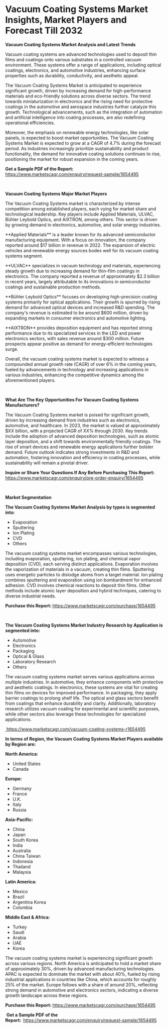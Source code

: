 <p><h1>Vacuum Coating Systems Market Insights, Market Players and Forecast Till 2032</h1></p><p><strong>Vacuum Coating Systems Market Analysis and Latest Trends</strong></p>
<p><p>Vacuum coating systems are advanced technologies used to deposit thin films and coatings onto various substrates in a controlled vacuum environment. These systems offer a range of applications, including optical coatings, electronics, and automotive industries, enhancing surface properties such as durability, conductivity, and aesthetic appeal.</p><p>The Vacuum Coating Systems Market is anticipated to experience significant growth, driven by increasing demand for high-performance materials and eco-friendly solutions across diverse sectors. The trend towards miniaturization in electronics and the rising need for protective coatings in the automotive and aerospace industries further catalyze this growth. Technological advancements, such as the integration of automation and artificial intelligence into coating processes, are also redefining operational efficiencies.</p><p>Moreover, the emphasis on renewable energy technologies, like solar panels, is expected to boost market opportunities. The Vacuum Coating Systems Market is expected to grow at a CAGR of 4.7% during the forecast period. As industries increasingly prioritize sustainability and product functionality, the demand for innovative coating solutions continues to rise, positioning the market for robust expansion in the coming years.</p></p>
<p><strong>Get a Sample PDF of the Report:&nbsp;</strong> <a href="https://www.marketscagr.com/enquiry/request-sample/1654495?utm_campaign=2951&utm_medium=2&utm_source=Github&utm_content=ia&utm_term=16042025&utm_id=vacuum-coating-systems">https://www.marketscagr.com/enquiry/request-sample/1654495</a></p>
<p>&nbsp;</p>
<p><strong>Vacuum Coating Systems Major Market Players</strong></p>
<p><p>The Vacuum Coating Systems market is characterized by intense competition among established players, each vying for market share and technological leadership. Key players include Applied Materials, ULVAC, Bühler Leybold Optics, and AIXTRON, among others. This sector is driven by growing demand in electronics, automotive, and solar energy industries.</p><p>**Applied Materials** is a leader known for its advanced semiconductor manufacturing equipment. With a focus on innovation, the company reported around $17 billion in revenue in 2022. The expansion of electric vehicles and renewable energy sources bodes well for its vacuum coating systems segment.</p><p>**ULVAC** specializes in vacuum technology and materials, experiencing steady growth due to increasing demand for thin-film coatings in electronics. The company reported a revenue of approximately $2.3 billion in recent years, largely attributable to its innovations in semiconductor coatings and sustainable production methods.</p><p>**Bühler Leybold Optics** focuses on developing high-precision coating systems primarily for optical applications. Their growth is spurred by rising demand for advanced optical devices and increased R&D spending. The company's revenue is estimated to be around $600 million, driven by expanding markets in consumer electronics and automotive lighting.</p><p>**AIXTRON** provides deposition equipment and has reported strong performance due to its specialized services in the LED and power electronics sectors, with sales revenue around $300 million. Future prospects appear positive as demand for energy-efficient technologies surge.</p><p>Overall, the vacuum coating systems market is expected to witness a compounded annual growth rate (CAGR) of over 6% in the coming years, fueled by advancements in technology and increasing applications in various industries, enhancing the competitive dynamics among the aforementioned players.</p></p>
<p>&nbsp;</p>
<p><strong>What Are The Key Opportunities For Vacuum Coating Systems Manufacturers?</strong></p>
<p><p>The Vacuum Coating Systems market is poised for significant growth, driven by increasing demand from industries such as electronics, automotive, and healthcare. In 2023, the market is valued at approximately $XX billion, with a projected CAGR of XX% through 2030. Key trends include the adoption of advanced deposition technologies, such as atomic layer deposition, and a shift towards environmentally friendly coatings. The rise of smart devices and renewable energy applications further bolster demand. Future outlook indicates strong investments in R&D and automation, fostering innovation and efficiency in coating processes, while sustainability will remain a pivotal driver.</p></p>
<p><strong>Inquire or Share Your Questions If Any Before Purchasing This Report:</strong> <a href="https://www.marketscagr.com/enquiry/pre-order-enquiry/1654495?utm_campaign=2951&utm_medium=2&utm_source=Github&utm_content=ia&utm_term=16042025&utm_id=vacuum-coating-systems">https://www.marketscagr.com/enquiry/pre-order-enquiry/1654495</a></p>
<p>&nbsp;</p>
<p><strong>Market Segmentation</strong></p>
<p><strong>The Vacuum Coating Systems Market Analysis by types is segmented into:</strong></p>
<p><ul><li>Evaporation</li><li>Sputtering</li><li>Ion Plating</li><li>CVD</li><li>Others</li></ul></p>
<p><p>The vacuum coating systems market encompasses various technologies, including evaporation, sputtering, ion plating, and chemical vapor deposition (CVD), each serving distinct applications. Evaporation involves the vaporization of materials in a vacuum, creating thin films. Sputtering uses energetic particles to dislodge atoms from a target material. Ion plating combines sputtering and evaporation using ion bombardment for enhanced adhesion. CVD involves chemical reactions to deposit thin films. Other methods include atomic layer deposition and hybrid techniques, catering to diverse industrial needs.</p></p>
<p><strong>Purchase this Report:&nbsp;</strong><a href="https://www.marketscagr.com/purchase/1654495?utm_campaign=2951&utm_medium=2&utm_source=Github&utm_content=ia&utm_term=16042025&utm_id=vacuum-coating-systems">https://www.marketscagr.com/purchase/1654495</a></p>
<p>&nbsp;</p>
<p><strong>The Vacuum Coating Systems Market Industry Research by Application is segmented into:</strong></p>
<p><ul><li>Automotive</li><li>Electronics</li><li>Packaging</li><li>Optical & Glass</li><li>Laboratory Research</li><li>Others</li></ul></p>
<p><p>The vacuum coating systems market serves various applications across multiple industries. In automotive, they enhance components with protective and aesthetic coatings. In electronics, these systems are vital for creating thin films on devices for improved performance. In packaging, they apply barrier coatings to prolong shelf life. The optical and glass sectors benefit from coatings that enhance durability and clarity. Additionally, laboratory research utilizes vacuum coating for experimental and scientific purposes, while other sectors also leverage these technologies for specialized applications.</p></p>
<p><a href="https://www.marketscagr.com/vacuum-coating-systems-r1654495?utm_campaign=2951&utm_medium=2&utm_source=Github&utm_content=ia&utm_term=16042025&utm_id=vacuum-coating-systems">&nbsp;https://www.marketscagr.com/vacuum-coating-systems-r1654495</a></p>
<p><strong>In terms of Region, the Vacuum Coating Systems Market Players available by Region are:</strong></p>
<p>
    <p> <strong> North America: </strong>
        <ul>
            <li>United States</li>
            <li>Canada</li>
        </ul>
        </p> 
    <p> <strong> Europe: </strong>
        <ul>
            <li>Germany</li>
            <li>France</li>
            <li>U.K.</li>
            <li>Italy</li>
            <li>Russia</li>
        </ul>
        </p> 
    <p> <strong> Asia-Pacific: </strong>
        <ul>
            <li>China</li>
            <li>Japan</li>
            <li>South Korea</li>
            <li>India</li>
            <li>Australia</li>
            <li>China Taiwan</li>
            <li>Indonesia</li>
            <li>Thailand</li>
            <li>Malaysia</li>
        </ul>
        </p> 
    <p> <strong> Latin America: </strong>
        <ul>
            <li>Mexico</li>
            <li>Brazil</li>
            <li>Argentina Korea</li>
            <li>Colombia</li>
        </ul>
        </p> 
    <p> <strong> Middle East & Africa: </strong>
        <ul>
            <li>Turkey</li>
            <li>Saudi</li>
            <li>Arabia</li>
            <li>UAE</li>
            <li>Korea</li>
        </ul>
    </p>
    </p>
<p><p>The vacuum coating systems market is experiencing significant growth across various regions. North America is anticipated to hold a market share of approximately 30%, driven by advanced manufacturing technologies. APAC is expected to dominate the market with about 40%, fueled by rising industrial applications in countries like China, which accounts for roughly 25% of the market. Europe follows with a share of around 20%, reflecting strong demand in automotive and electronics sectors, indicating a diverse growth landscape across these regions.</p></p>
<p><strong>Purchase this Report: </strong><a href="https://www.marketscagr.com/purchase/1654495?utm_campaign=2951&utm_medium=2&utm_source=Github&utm_content=ia&utm_term=16042025&utm_id=vacuum-coating-systems">https://www.marketscagr.com/purchase/1654495</a></p>
<p>&nbsp;<strong>Get a Sample PDF of the Report:&nbsp;&nbsp;</strong><a href="https://www.marketscagr.com/enquiry/request-sample/1654495?utm_campaign=2951&utm_medium=2&utm_source=Github&utm_content=ia&utm_term=16042025&utm_id=vacuum-coating-systems">https://www.marketscagr.com/enquiry/request-sample/1654495</a></p>
<p><strong></strong></p>
<p><p></p><p></p><p></p></p>